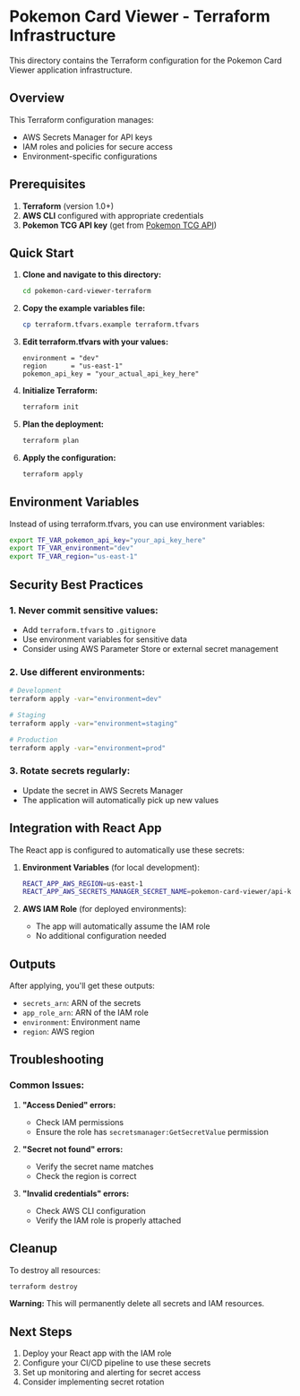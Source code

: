 # Pokemon Card Viewer - Terraform Infrastructure

This directory contains the Terraform configuration for the Pokemon Card Viewer application infrastructure.

## Overview

This Terraform configuration manages:
- AWS Secrets Manager for API keys
- IAM roles and policies for secure access
- Environment-specific configurations

## Prerequisites

1. **Terraform** (version 1.0+)
2. **AWS CLI** configured with appropriate credentials
3. **Pokemon TCG API key** (get from [Pokemon TCG API](https://pokemontcg.io/))

## Quick Start

1. **Clone and navigate to this directory:**
   ```bash
   cd pokemon-card-viewer-terraform
   ```

2. **Copy the example variables file:**
   ```bash
   cp terraform.tfvars.example terraform.tfvars
   ```

3. **Edit terraform.tfvars with your values:**
   ```hcl
   environment = "dev"
   region      = "us-east-1"
   pokemon_api_key = "your_actual_api_key_here"
   ```

4. **Initialize Terraform:**
   ```bash
   terraform init
   ```

5. **Plan the deployment:**
   ```bash
   terraform plan
   ```

6. **Apply the configuration:**
   ```bash
   terraform apply
   ```

## Environment Variables

Instead of using terraform.tfvars, you can use environment variables:

```bash
export TF_VAR_pokemon_api_key="your_api_key_here"
export TF_VAR_environment="dev"
export TF_VAR_region="us-east-1"
```

## Security Best Practices

### 1. **Never commit sensitive values:**
- Add `terraform.tfvars` to `.gitignore`
- Use environment variables for sensitive data
- Consider using AWS Parameter Store or external secret management

### 2. **Use different environments:**
```bash
# Development
terraform apply -var="environment=dev"

# Staging
terraform apply -var="environment=staging"

# Production
terraform apply -var="environment=prod"
```

### 3. **Rotate secrets regularly:**
- Update the secret in AWS Secrets Manager
- The application will automatically pick up new values

## Integration with React App

The React app is configured to automatically use these secrets:

1. **Environment Variables** (for local development):
   ```bash
   REACT_APP_AWS_REGION=us-east-1
   REACT_APP_AWS_SECRETS_MANAGER_SECRET_NAME=pokemon-card-viewer/api-keys
   ```

2. **AWS IAM Role** (for deployed environments):
   - The app will automatically assume the IAM role
   - No additional configuration needed

## Outputs

After applying, you'll get these outputs:
- `secrets_arn`: ARN of the secrets
- `app_role_arn`: ARN of the IAM role
- `environment`: Environment name
- `region`: AWS region

## Troubleshooting

### Common Issues:

1. **"Access Denied" errors:**
   - Check IAM permissions
   - Ensure the role has `secretsmanager:GetSecretValue` permission

2. **"Secret not found" errors:**
   - Verify the secret name matches
   - Check the region is correct

3. **"Invalid credentials" errors:**
   - Check AWS CLI configuration
   - Verify the IAM role is properly attached

## Cleanup

To destroy all resources:
```bash
terraform destroy
```

**Warning:** This will permanently delete all secrets and IAM resources.

## Next Steps

1. Deploy your React app with the IAM role
2. Configure your CI/CD pipeline to use these secrets
3. Set up monitoring and alerting for secret access
4. Consider implementing secret rotation